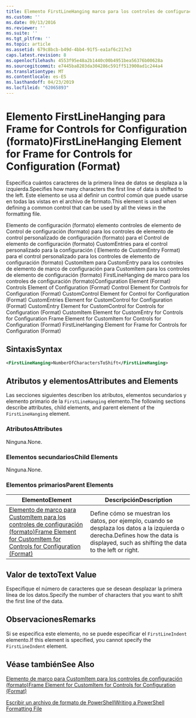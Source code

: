 ```yaml
---
title: Elemento FirstLineHanging marco para los controles de configuración (formato) | Microsoft Docs
ms.custom: ''
ms.date: 09/13/2016
ms.reviewer: ''
ms.suite: ''
ms.tgt_pltfrm: ''
ms.topic: article
ms.assetid: 679c8bcb-b49d-4bb4-91f5-ea1af6c217e3
caps.latest.revision: 8
ms.openlocfilehash: 4553f95e48a2b1440c00b4951bea56376b00628a
ms.sourcegitcommit: e7445ba8203da304286c591ff513900ad1c244a4
ms.translationtype: MT
ms.contentlocale: es-ES
ms.lasthandoff: 04/23/2019
ms.locfileid: "62065893"
---
```

# <a name="firstlinehanging-element-for-frame-for-controls-for-configuration-format"></a><span data-ttu-id="6ea18-102">Elemento FirstLineHanging para Frame for Controls for Configuration (formato)</span><span class="sxs-lookup"><span data-stu-id="6ea18-102">FirstLineHanging Element for Frame for Controls for Configuration (Format)</span></span>

<span data-ttu-id="6ea18-103">Especifica cuántos caracteres de la primera línea de datos se desplaza a la izquierda.</span><span class="sxs-lookup"><span data-stu-id="6ea18-103">Specifies how many characters the first line of data is shifted to the left.</span></span> <span data-ttu-id="6ea18-104">Este elemento se usa al definir un control común que puede usarse en todas las vistas en el archivo de formato.</span><span class="sxs-lookup"><span data-stu-id="6ea18-104">This element is used when defining a common control that can be used by all the views in the formatting file.</span></span>

<span data-ttu-id="6ea18-105">Elemento de configuración (formato) elemento controles de elemento de Control de configuración (formato) para los controles de elemento de control personalizado de configuración (formato) para el Control de elemento de configuración (formato) CustomEntries para el control personalizado para la configuración ( Elemento de CustomEntry Format) para el control personalizado para los controles de elemento de configuración (formato) CustomItem para CustomEntry para los controles de elemento de marco de configuración para CustomItem para los controles de elemento de configuración (formato) FirstLineHanging de marco para los controles de configuración (formato)</span><span class="sxs-lookup"><span data-stu-id="6ea18-105">Configuration Element (Format) Controls Element of Configuration (Format) Control Element for Controls for Configuration (Format) CustomControl Element for Control for Configuration (Format) CustomEntries Element for CustomControl for Configuration (Format) CustomEntry Element for CustomControl for Controls for Configuration (Format) CustomItem Element for CustomEntry for Controls for Configuration Frame Element for CustomItem for Controls for Configuration (Format) FirstLineHanging Element for Frame for Controls for Configuration (Format)</span></span>

## <a name="syntax"></a><span data-ttu-id="6ea18-106">Sintaxis</span><span class="sxs-lookup"><span data-stu-id="6ea18-106">Syntax</span></span>

```xml
<FirstLineHanging>NumberOfCharactersToShift</FirstLineHanging>
```

## <a name="attributes-and-elements"></a><span data-ttu-id="6ea18-107">Atributos y elementos</span><span class="sxs-lookup"><span data-stu-id="6ea18-107">Attributes and Elements</span></span>

<span data-ttu-id="6ea18-108">Las secciones siguientes describen los atributos, elementos secundarios y elemento primario de la `FirstLineHanging` elemento.</span><span class="sxs-lookup"><span data-stu-id="6ea18-108">The following sections describe attributes, child elements, and parent element of the `FirstLineHanging` element.</span></span>

### <a name="attributes"></a><span data-ttu-id="6ea18-109">Atributos</span><span class="sxs-lookup"><span data-stu-id="6ea18-109">Attributes</span></span>

<span data-ttu-id="6ea18-110">Ninguna.</span><span class="sxs-lookup"><span data-stu-id="6ea18-110">None.</span></span>

### <a name="child-elements"></a><span data-ttu-id="6ea18-111">Elementos secundarios</span><span class="sxs-lookup"><span data-stu-id="6ea18-111">Child Elements</span></span>

<span data-ttu-id="6ea18-112">Ninguna.</span><span class="sxs-lookup"><span data-stu-id="6ea18-112">None.</span></span>

### <a name="parent-elements"></a><span data-ttu-id="6ea18-113">Elementos primarios</span><span class="sxs-lookup"><span data-stu-id="6ea18-113">Parent Elements</span></span>

|<span data-ttu-id="6ea18-114">Elemento</span><span class="sxs-lookup"><span data-stu-id="6ea18-114">Element</span></span>|<span data-ttu-id="6ea18-115">Descripción</span><span class="sxs-lookup"><span data-stu-id="6ea18-115">Description</span></span>|
|-------------|-----------------|
|[<span data-ttu-id="6ea18-116">Elemento de marco para CustomItem para los controles de configuración (formato)</span><span class="sxs-lookup"><span data-stu-id="6ea18-116">Frame Element for CustomItem for Controls for Configuration (Format)</span></span>](./frame-element-for-customitem-for-controls-for-configuration-format.md)|<span data-ttu-id="6ea18-117">Define cómo se muestran los datos, por ejemplo, cuando se desplaza los datos a la izquierda o derecha.</span><span class="sxs-lookup"><span data-stu-id="6ea18-117">Defines how the data is displayed, such as shifting the data to the left or right.</span></span>|

## <a name="text-value"></a><span data-ttu-id="6ea18-118">Valor de texto</span><span class="sxs-lookup"><span data-stu-id="6ea18-118">Text Value</span></span>

<span data-ttu-id="6ea18-119">Especifique el número de caracteres que se desean desplazar la primera línea de los datos.</span><span class="sxs-lookup"><span data-stu-id="6ea18-119">Specify the number of characters that you want to shift the first line of the data.</span></span>

## <a name="remarks"></a><span data-ttu-id="6ea18-120">Observaciones</span><span class="sxs-lookup"><span data-stu-id="6ea18-120">Remarks</span></span>

<span data-ttu-id="6ea18-121">Si se especifica este elemento, no se puede especificar el `FirstLineIndent` elemento.</span><span class="sxs-lookup"><span data-stu-id="6ea18-121">If this element is specified, you cannot specify the `FirstLineIndent` element.</span></span>

## <a name="see-also"></a><span data-ttu-id="6ea18-122">Véase también</span><span class="sxs-lookup"><span data-stu-id="6ea18-122">See Also</span></span>

[<span data-ttu-id="6ea18-123">Elemento de marco para CustomItem para los controles de configuración (formato)</span><span class="sxs-lookup"><span data-stu-id="6ea18-123">Frame Element for CustomItem for Controls for Configuration (Format)</span></span>](./frame-element-for-customitem-for-controls-for-configuration-format.md)

[<span data-ttu-id="6ea18-124">Escribir un archivo de formato de PowerShell</span><span class="sxs-lookup"><span data-stu-id="6ea18-124">Writing a PowerShell Formatting File</span></span>](./writing-a-powershell-formatting-file.md)
